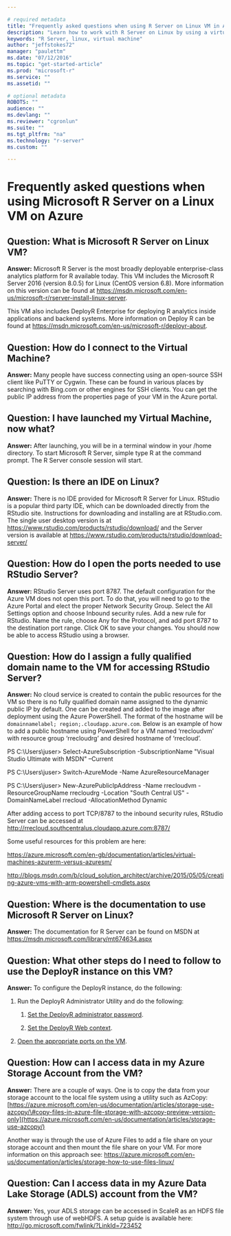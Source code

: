 ```yaml
---

# required metadata
title: "Frequently asked questions when using R Server on Linux VM in Azure | Microsoft Azure"
description: "Learn how to work with R Server on Linux by using a virtual machine in Azure."
keywords: "R Server, linux, virtual machine"
author: "jeffstokes72"
manager: "paulettm"
ms.date: "07/12/2016"
ms.topic: "get-started-article"
ms.prod: "microsoft-r"
ms.service: ""
ms.assetid: ""

# optional metadata
ROBOTS: ""
audience: ""
ms.devlang: ""
ms.reviewer: "cgronlun"
ms.suite: ""
ms.tgt_pltfrm: "na"
ms.technology: "r-server"
ms.custom: ""

---
```


# Frequently asked questions when using Microsoft R Server on a Linux VM on Azure

## Question: What is Microsoft R Server on Linux VM?

**Answer:** Microsoft R Server is the most broadly deployable enterprise-class analytics platform for R available today. This VM includes the Microsoft R Server 2016 (version 8.0.5) for Linux (CentOS version 6.8). More information on this version can be found at <https://msdn.microsoft.com/en-us/microsoft-r/rserver-install-linux-server>.

This VM also includes DeployR Enterprise for deploying R analytics inside applications and backend systems. More information on Deploy R can be found at <https://msdn.microsoft.com/en-us/microsoft-r/deployr-about>.

## Question: How do I connect to the Virtual Machine?

**Answer:** Many people have success connecting using an open-source SSH client like PuTTY or Cygwin. These can be found in various places by searching with Bing.com or other engines for SSH clients. You can get the public IP address from the properties page of your VM in the Azure portal.

## Question: I have launched my Virtual Machine, now what?

**Answer:** After launching, you will be in a terminal window in your /home directory. To start Microsoft R Server, simple type R at the command prompt. The R Server console session will start.

## Question: Is there an IDE on Linux?

**Answer:** There is no IDE provided for Microsoft R Server for Linux. RStudio is a popular third party IDE, which can be downloaded directly from the RStudio site. Instructions for downloading and installing are at RStudio.com. The single user desktop version is at <https://www.rstudio.com/products/rstudio/download/> and the Server version is available at <https://www.rstudio.com/products/rstudio/download-server/>

## Question: How do I open the ports needed to use RStudio Server?

**Answer:** RStudio Server uses port 8787. The default configuration for the Azure VM does not open this port. To do that, you will need to go to the Azure Portal and elect the proper Network Security Group. Select the All Settings option and choose Inbound security rules. Add a new rule for RStudio. Name the rule, choose Any for the Protocol, and add port 8787 to the destination port range. Click OK to save your changes. You should now be able to access RStudio using a browser.

## Question: How do I assign a fully qualified domain name to the VM for accessing RStudio Server?

**Answer:** No cloud service is created to contain the public resources for the VM so there is no fully qualified domain name assigned to the dynamic public IP by default. One can be created and added to the image after deployment using the Azure PowerShell. The format of the hostname will be ````domainnamelabel; region;.cloudapp.azure.com````. Below is an example of how to add a public hostname using PowerShell for a VM named ‘rrecloudvm’ with resource group ‘rrecloudrg’ and desired hostname of ‘rrecloud’.

PS C:\\Users\\juser> Select-AzureSubscription -SubscriptionName "Visual Studio Ultimate with MSDN" –Current

PS C:\\Users\\juser> Switch-AzureMode -Name AzureResourceManager

PS C:\\Users\\juser> New-AzurePublicIpAddress -Name rrecloudvm -ResourceGroupName rrecloudrg -Location "South Central US" -DomainNameLabel rrecloud -AllocationMethod Dynamic

After adding access to port TCP/8787 to the inbound security rules, RStudio Server can be accessed at <http://rrecloud.southcentralus.cloudapp.azure.com:8787/>

Some useful resources for this problem are here:

<https://azure.microsoft.com/en-gb/documentation/articles/virtual-machines-azurerm-versus-azuresm/>

<http://blogs.msdn.com/b/cloud_solution_architect/archive/2015/05/05/creating-azure-vms-with-arm-powershell-cmdlets.aspx>

## Question: Where is the documentation to use Microsoft R Server on Linux?

**Answer:** The documentation for R Server can be found on MSDN at <https://msdn.microsoft.com/library/mt674634.aspx>

## Question: What other steps do I need to follow to use the DeployR instance on this VM?

**Answer:** To configure the DeployR instance, do the following:

1. Run the DeployR Administrator Utility and do the following:

   1. [Set the DeployR administrator password](deployr-install-on-linux.md#postinstall).

   1. [Set the DeployR Web context](deployr-admin-install-in-cloud.md#enabling-deployr-on-azure).

1. [Open the appropriate ports on the VM](deployr-admin-install-in-cloud.md#configuring-azure-endpoints).

## Question: How can I access data in my Azure Storage Account from the VM?

**Answer:** There are a couple of ways. One is to copy the data from your storage account to the local file system using a utility such as AzCopy: [https://azure.microsoft.com/en-us/documentation/articles/storage-use-azcopy/\#copy-files-in-azure-file-storage-with-azcopy-preview-version-only](https://azure.microsoft.com/en-us/documentation/articles/storage-use-azcopy/)

Another way is through the use of Azure Files to add a file share on your storage account and then mount the file share on your VM. For more information on this approach see: <https://azure.microsoft.com/en-us/documentation/articles/storage-how-to-use-files-linux/>

## Question: Can I access data in my Azure Data Lake Storage (ADLS) account from the VM?

**Answer:** Yes, your ADLS storage can be accessed in ScaleR as an HDFS file system through use of webHDFS. A setup guide is available here: <http://go.microsoft.com/fwlink/?LinkId=723452>
